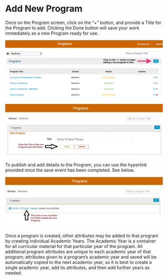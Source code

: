 # Add New Program

Once on the Program screen, click on the “+” button, and provide a Title for the Program to add. Clicking the Done button will save your work immediately as a new Program ready for use.

![Start the Process](../.gitbook/assets/add_new_program.png)

![Enter the Title](../.gitbook/assets/add_new_program_2.jpg)

To publish and add details to the Program, you can use the hyperlink provided once the save event has been completed. See below.

![New Program Saved](../.gitbook/assets/new_program_save.jpg)

Once a program is created, other attributes may be added to that program by creating individual Academic Years. The Academic Year is a container for all curricular material for that particular year of the program. All additional program attributes are unique to each academic year of that program; attributes given to a program’s academic year and saved will be automatically copied to the next academic year, so it is best to create a single academic year, add its attributes, and then add further years as needed.

